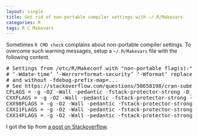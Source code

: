 ```yaml
---
layout: single
title: Get rid of non-portable compiler settings with ~/.R/Makevars
categories: R
tags: R C Makevars
---
```


Sometimes `R CMD check` complains about non-portable compiler settings. To overcome such warning messages, setup a `~/.R/Makevars` file with the following content.

<pre>
# Settings from /etc/R/Makeconf with "non-portable flag(s):"
# ‘-Wdate-time’ ‘-Werror=format-security’ ‘-Wformat’ replaced by -Wall -pedantic
# and without -fdebug-prefix-map=... 
# See https://stackoverflow.com/questions/50658198/cran-submission-r-cmd-check-warning-compilation-flags-used
CFLAGS = -g -O2 -Wall -pedantic -fstack-protector-strong -D_FORTIFY_SOURCE=2 $(LTO)
CXXFLAGS = -g -O2 -Wall -pedantic -fstack-protector-strong -D_FORTIFY_SOURCE=2 $(LTO)
CXX98FLAGS = -g -O2 -Wall -pedantic -fstack-protector-strong -D_FORTIFY_SOURCE=2
CXX11FLAGS = -g -O2 -Wall -pedantic -fstack-protector-strong -D_FORTIFY_SOURCE=2
CXX14FLAGS = -g -O2 -Wall -pedantic -fstack-protector-strong -D_FORTIFY_SOURCE=2
</pre>

I got the tip from [a post on Stackoverflow](https://stackoverflow.com/questions/50658198/cran-submission-r-cmd-check-warning-compilation-flags-used).
